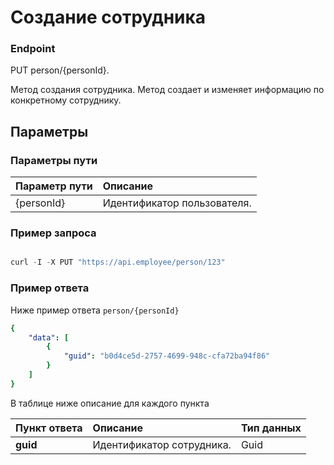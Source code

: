 # Создание сотрудника

### Endpoint

PUT person/{personId}.

Метод создания сотрудника.
Метод создает и изменяет информацию по конкретному сотруднику.

## Параметры

### Параметры пути

| Параметр пути | Описание                    |
|:--------------|:----------------------------|
| {personId}    | Идентификатор пользователя. |


### Пример запроса

```js

curl -I -X PUT "https://api.employee/person/123"

```

### Пример ответа

Ниже пример ответа `person/{personId}`

```yaml
{
    "data": [
        {
            "guid": "b0d4ce5d-2757-4699-948c-cfa72ba94f86"
        }
    ]
}
```

В таблице ниже описание для каждого пункта

| **Пункт ответа**        | **Описание**                                                   | **Тип данных**    |
|:------------------------|:---------------------------------------------------------------|:------------------|
| **guid**                | Идентификатор сотрудника.                                      | Guid              |


